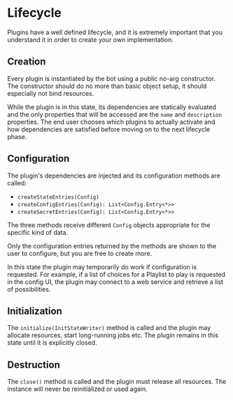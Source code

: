 # Lifecycle

Plugins have a well defined lifecycle, and it is extremely important that you understand it in order to create your own implementation.

## Creation

Every plugin is instantiated by the bot using a public no-arg constructor.
The constructor should do no more than basic object setup, it should especially not bind resources.

While the plugin is in this state, its dependencies are statically evaluated and the only properties
that will be accessed are the `name` and `description` properties.
The end user chooses which plugins to actually activate and how dependencies are satisfied
before moving on to the next lifecycle phase.

## Configuration

The plugin's dependencies are injected and its configuration methods are called:

- `createStateEntries(Config)`
- `createConfigEntries(Config): List<Config.Entry<*>>`
- `createSecretEntries(Config): List<Config.Entry<*>>`

The three methods receive different `Config` objects appropriate for the specific kind of data.

Only the configuration entries returned by the methods are shown to the user to configure, but you
are free to create more.

In this state the plugin may temporarily do work if configuration is requested. For example, if
a list of choices for a Playlist to play is requested in the config UI, the plugin may connect to
a web service and retrieve a list of possibilities.

## Initialization

The `initialize(InitStateWriter)` method is called and the plugin may allocate resources, start
long-running jobs etc. The plugin remains in this state until it is explicitly closed.

## Destruction

The `close()` method is called and the plugin must release all resources. The instance will never be
reinitialized or used again.
